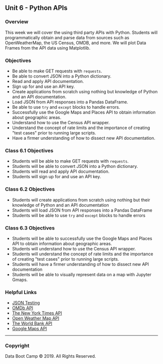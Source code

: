 ## Unit 6 - Python APIs

### Overview

This week we will cover the using third party APIs with Python. Students will programmatically obtain and parse data from sources such as OpenWeatherMap, the US Census, OMDB, and more. We will plot Data Frames from the API data using Matplotlib.

### Objectives

* Be able to make GET requests with `requests`.
* Be able to convert JSON into a Python dictionary.
* Read and apply API documentation.
* Sign up for and use an API key.
* Create applications from scratch using nothing but knowledge of Python and an API documentation.
* Load JSON from API responses into a Pandas DataFrame.
* Be able to use `try` and `except` blocks to handle errors.
* Successfully use the Google Maps and Places API to obtain information about geographic areas.
* Understand how to use the Census API wrapper.
* Understand the concept of rate limits and the importance of creating "test cases" prior to running large scripts.
* Have a firmer understanding of how to dissect new API documentation.

### Class 6.1 Objectives

* Students will be able to make GET requests with `requests`.
* Students will be able to convert JSON into a Python dictionary.
* Students will read and apply API documentation.
* Students will sign up for and use an API key.

### Class 6.2 Objectives

* Students will create applications from scratch using nothing but their knowledge of Python and an API documentation
* Students will load JSON from API responses into a Pandas DataFrame
* Students will be able to use `try` and `except` blocks to handle errors

### Class 6.3 Objectives

* Students will be able to successfully use the Google Maps and Places API to obtain information about geographic areas.
* Students will understand how to use the Census API wrapper.
* Students will understand the concept of rate limits and the importance of creating "test cases" prior to running large scripts.
* Students will have a firmer understanding of how to dissect new API documentation
* Students will be able to visually represent data on a map with Jupyter Gmaps.


### Helpful Links

* [JSON Testing](https://jsonplaceholder.typicode.com/)
* [OMDb API](http://www.omdbapi.com/)
* [The New York Times API](https://developer.nytimes.com/)
* [Open Weather Map API](http://openweathermap.org/api)
* [The World Bank API](http://api.worldbank.org/)
* [Google Maps API](https://developers.google.com/maps/)

- - -

### Copyright

Data Boot Camp © 2019. All Rights Reserved.
